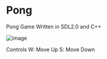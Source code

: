 # Pong
Pong Game Written in SDL2.0 and C++

![image](https://user-images.githubusercontent.com/62183083/140664619-933d0d53-5cbb-4b47-ad01-9664f838af50.png)


Controls
W: Move Up
S: Move Down
